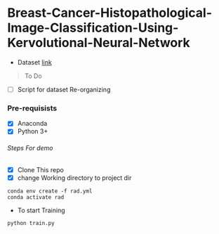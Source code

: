 # Breast-Cancer-Histopathological-Image-Classification-Using-Kervolutional-Neural-Network  
- Dataset [link](https://web.inf.ufpr.br/vri/databases/breast-cancer-histopathological-database-breakhis/)  
> To Do
- [ ] Script for dataset Re-organizing  
### Pre-requisists  
- [x] Anaconda  
- [x] Python 3+   
###### Steps For demo
- [x] Clone This repo
- [x] change Working directory to project dir

```  
conda env create -f rad.yml  
conda activate rad  
```
- To start Training  
```
python train.py
```  
